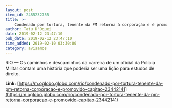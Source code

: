 ```yaml
---
layout: post
item_id: 2485232755
title: >-
    Condenado por tortura, tenente da PM retorna à corporação e é promovido a capitão
author: Tatu D'Oquei
date: 2019-02-12 23:47:10
pub_date: 2019-02-12 23:47:10
time_added: 2019-02-10 03:30:00
category: avisamos
---
```


RIO — Os caminhos e descaminhos da carreira de um oficial da Polícia Militar contam uma história que poderia ser uma lição para estudos de direito.

**Link:** [https://m.oglobo.globo.com/rio/condenado-por-tortura-tenente-da-pm-retorna-corporacao-e-promovido-capitao-23442141](https://m.oglobo.globo.com/rio/condenado-por-tortura-tenente-da-pm-retorna-corporacao-e-promovido-capitao-23442141)

